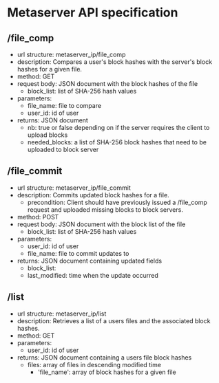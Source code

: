 # Metaserver API specification

## /file_comp
* url structure: metaserver_ip/file_comp
* description: Compares a user's block hashes with the server's block hashes for a given file. 
* method: GET
* request body: JSON document with the block hashes of the file
  * block_list: list of SHA-256 hash values
* parameters: 
  * file_name: file to compare
  * user_id: id of user 
* returns: JSON document 
  * nb: true or false depending on if the server requires the client to upload blocks
  * needed_blocks: a list of SHA-256 block hashes that need to be uploaded to block server  

## /file_commit
* url structure: metaserver_ip/file_commit
* description: Commits updated block hashes for a file.  
  * precondition: Client should have previously issued a /file_comp request and uploaded missing blocks to block servers. 
* method: POST
* request body: JSON document with the block list of the file
  * block_list: list of SHA-256 hash values
* parameters: 
  * user_id: id of user
  * file_name: file to commit updates to 
* returns: JSON document containing updated fields
  * block_list: 
  * last_modified: time when the update occurred  

## /list
* url structure: metaserver_ip/list
* description: Retrieves a list of a users files and the associated block hashes.   
* method: GET
* parameters: 
  * user_id: id of user
* returns: JSON document containing a users file block hashes 
  * files: array of files in descending modified time
    * 'file_name': array of block hashes for a given file
